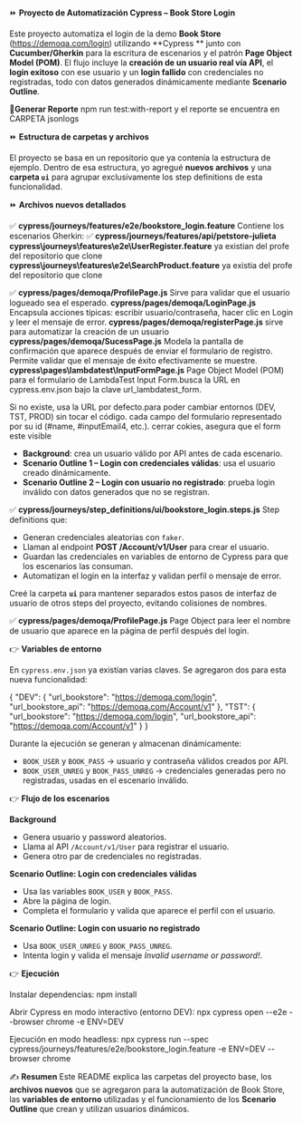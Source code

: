 ⏩ **Proyecto de Automatización Cypress – Book Store Login**

Este proyecto automatiza el login de la demo **Book Store** (https://demoqa.com/login) utilizando **Cypress ** junto con **Cucumber/Gherkin** para la escritura de escenarios y el patrón **Page Object Model (POM)**.
El flujo incluye la **creación de un usuario real vía API**, el **login exitoso** con ese usuario y un **login fallido** con credenciales no registradas, todo con datos generados dinámicamente mediante **Scenario Outline**.

📝**Generar Reporte**
npm run test:with-report
 y el reporte se encuentra en  CARPETA jsonlogs



⏩ **Estructura de carpetas y archivos**

El proyecto se basa en un repositorio que ya contenía la estructura de ejemplo.
Dentro de esa estructura, yo agregué **nuevos archivos** y una **carpeta `ui`** para agrupar exclusivamente los step definitions de esta funcionalidad.

⏩ **Archivos nuevos detallados**

✅ **cypress/journeys/features/e2e/bookstore_login.feature**
Contiene los escenarios Gherkin:
✅ **cypress/journeys/features/api/petstore-julieta**
**cypress\journeys\features\e2e\UserRegister.feature** ya existian del profe del repositorio que clone
**cypress\journeys\features\e2e\SearchProduct.feature** ya existia del profe del repositorio que clone

✅ **cypress/pages/demoqa/ProfilePage.js** Sirve para validar que el usuario logueado sea el esperado.
**cypress/pages/demoqa/LoginPage.js** Encapsula acciones típicas: escribir usuario/contraseña, hacer clic en Login y leer el mensaje de error.
**cypress/pages/demoqa/registerPage.js** sirve para automatizar la creación de un usuario
**cypress/pages/demoqa/SucessPage.js** Modela la pantalla de confirmación que aparece después de enviar el formulario de registro.
Permite validar que el mensaje de éxito efectivamente se muestre.
**cypress\pages\lambdatest\InputFormPage.js** Page Object Model (POM) para el formulario de LambdaTest Input Form.busca la URL en cypress.env.json bajo la clave url_lambdatest_form.

Si no existe, usa la URL por defecto.para poder cambiar entornos (DEV, TST, PROD) sin tocar el código. cada campo del formulario representado por su id (#name, #inputEmail4, etc.). cerrar cokies, asegura que el form este visible 


- **Background**: crea un usuario válido por API antes de cada escenario.
- **Scenario Outline 1 – Login con credenciales válidas**: usa el usuario creado dinámicamente.
- **Scenario Outline 2 – Login con usuario no registrado**: prueba login inválido con datos generados que no se registran.

✅ **cypress/journeys/step_definitions/ui/bookstore_login.steps.js**
Step definitions que:
- Generan credenciales aleatorias con `faker`.
- Llaman al endpoint **POST /Account/v1/User** para crear el usuario.
- Guardan las credenciales en variables de entorno de Cypress para que los escenarios las consuman.
- Automatizan el login en la interfaz y validan perfil o mensaje de error.

Creé la carpeta **`ui`** para mantener separados estos pasos de interfaz de usuario de otros steps del proyecto, evitando colisiones de nombres.


✅ **cypress/pages/demoqa/ProfilePage.js**
Page Object para leer el nombre de usuario que aparece en la página de perfil después del login.

👉 **Variables de entorno**

En `cypress.env.json` ya existían varias claves. Se agregaron dos para esta nueva funcionalidad:

{
  "DEV": {
    "url_bookstore": "https://demoqa.com/login",
    "url_bookstore_api": "https://demoqa.com/Account/v1"
  },
  "TST": {
    "url_bookstore": "https://demoqa.com/login",
    "url_bookstore_api": "https://demoqa.com/Account/v1"
  }
}

Durante la ejecución se generan y almacenan dinámicamente:
- `BOOK_USER` y `BOOK_PASS` → usuario y contraseña válidos creados por API.
- `BOOK_USER_UNREG` y `BOOK_PASS_UNREG` → credenciales generadas pero no registradas, usadas en el escenario inválido.

👉 **Flujo de los escenarios**

**Background**
- Genera usuario y password aleatorios.
- Llama al API `/Account/v1/User` para registrar el usuario.
- Genera otro par de credenciales no registradas.

**Scenario Outline: Login con credenciales válidas**
- Usa las variables `BOOK_USER` y `BOOK_PASS`.
- Abre la página de login.
- Completa el formulario y valida que aparece el perfil con el usuario.

**Scenario Outline: Login con usuario no registrado**
- Usa `BOOK_USER_UNREG` y `BOOK_PASS_UNREG`.
- Intenta login y valida el mensaje *Invalid username or password!*.

👉 **Ejecución**

Instalar dependencias:
npm install

Abrir Cypress en modo interactivo (entorno DEV):
npx cypress open --e2e --browser chrome -e ENV=DEV

Ejecución en modo headless:
npx cypress run --spec cypress/journeys/features/e2e/bookstore_login.feature -e ENV=DEV --browser chrome

✍️ **Resumen**
Este README explica las carpetas del proyecto base, los **archivos nuevos** que se agregaron para la automatización de Book Store, las **variables de entorno** utilizadas y el funcionamiento de los **Scenario Outline** que crean y utilizan usuarios dinámicos.





